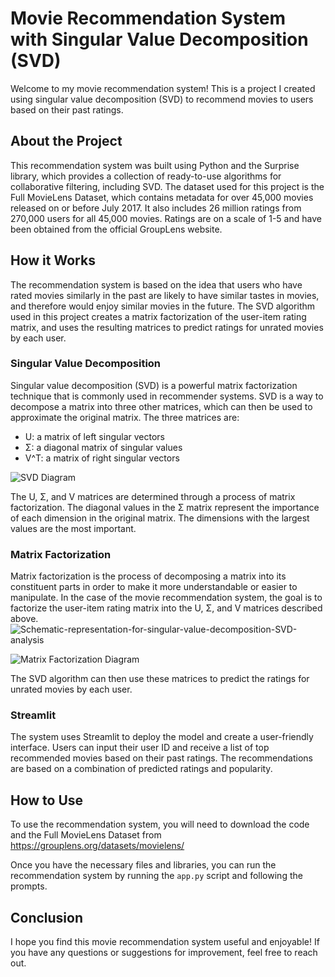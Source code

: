 # Movie Recommendation System with Singular Value Decomposition (SVD)

Welcome to my movie recommendation system! This is a project I created using singular value decomposition (SVD) to recommend movies to users based on their past ratings.

## About the Project

This recommendation system was built using Python and the Surprise library, which provides a collection of ready-to-use algorithms for collaborative filtering, including SVD. The dataset used for this project is the Full MovieLens Dataset, which contains metadata for over 45,000 movies released on or before July 2017. It also includes 26 million ratings from 270,000 users for all 45,000 movies. Ratings are on a scale of 1-5 and have been obtained from the official GroupLens website.

## How it Works

The recommendation system is based on the idea that users who have rated movies similarly in the past are likely to have similar tastes in movies, and therefore would enjoy similar movies in the future. The SVD algorithm used in this project creates a matrix factorization of the user-item rating matrix, and uses the resulting matrices to predict ratings for unrated movies by each user.

### Singular Value Decomposition

Singular value decomposition (SVD) is a powerful matrix factorization technique that is commonly used in recommender systems. SVD is a way to decompose a matrix into three other matrices, which can then be used to approximate the original matrix. The three matrices are:

- U: a matrix of left singular vectors
- Σ: a diagonal matrix of singular values
- V^T: a matrix of right singular vectors

![SVD Diagram](https://user-images.githubusercontent.com/74459082/235782376-b0bc5f78-661f-40e1-87fa-63fd01ebf205.png)

The U, Σ, and V matrices are determined through a process of matrix factorization. The diagonal values in the Σ matrix represent the importance of each dimension in the original matrix. The dimensions with the largest values are the most important.

### Matrix Factorization

Matrix factorization is the process of decomposing a matrix into its constituent parts in order to make it more understandable or easier to manipulate. In the case of the movie recommendation system, the goal is to factorize the user-item rating matrix into the U, Σ, and V matrices described above.
![Schematic-representation-for-singular-value-decomposition-SVD-analysis]()

![Matrix Factorization Diagram](https://github.com/example/matrix-factorization-diagram.png)

The SVD algorithm can then use these matrices to predict the ratings for unrated movies by each user.

### Streamlit

The system uses Streamlit to deploy the model and create a user-friendly interface. Users can input their user ID and receive a list of top recommended movies based on their past ratings. The recommendations are based on a combination of predicted ratings and popularity.

## How to Use

To use the recommendation system, you will need to download the code and the Full MovieLens Dataset from https://grouplens.org/datasets/movielens/  

Once you have the necessary files and libraries, you can run the recommendation system by running the `app.py` script and following the prompts.



## Conclusion

I hope you find this movie recommendation system useful and enjoyable! If you have any questions or suggestions for improvement, feel free to reach out.
